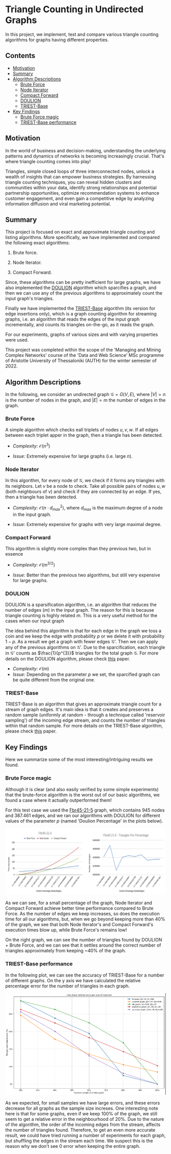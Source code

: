 # Triangle Counting in Undirected Graphs

In this project, we implement, test and compare various triangle counting algorithms for graphs having different properties.

## Contents
- [Motivation](#motivation)
- [Summary](#summary)
- [Algorithm Descriptions](#algorithm-descriptions)
    - [Brute Force](#brute-force)
    - [Node Iterator](#node-iterator)
    - [Compact Forward](#compact-forward)
    - [DOULION](#doulion)
    - [TRIEST-Base](#triest-base)
- [Key Findings](#key-findings)
    - [Brute Force magic](#brute-force-magic)
    - [TRIEST-Base performance](#triest-base-performance)


## Motivation

In the world of business and decision-making, understanding the underlying patterns and dynamics of networks is becoming increasingly crucial. That's where triangle counting comes into play! 

Triangles, simple closed loops of three interconnected nodes, unlock a wealth of insights that can empower business strategies. By harnessing triangle counting techniques, you can reveal hidden clusters and communities within your data, identify strong relationships and potential partnership opportunities, optimize recommendation systems to enhance customer engagement, and even gain a competitive edge by analyzing information diffusion and viral marketing potential. 

## Summary

This project is focused on exact and approximate triangle counting and listing algorithms. More specifically, we have implemented and compared the following exact algorithms:

1. Brute force.

2. Node Iterator.

3. Compact Forward.

Since, these algorithms can be pretty inefficient for large graphs, we have also implemented the [DOULION](https://dl.acm.org/doi/10.1145/1557019.1557111) algorithm which sparcifies a graph, and then we can use any of the previous algorithms to approximately count the input graph's triangles.

Finally we have implemented the [TRIEST-Base](https://dl.acm.org/doi/10.1145/3059194) algorithm (its version for edge insertions only), which is a graph counting algorithm for streaming graphs, i.e. an algorithm that reads the edges of the input graph incrementally, and counts its triangles on-the-go, as it reads the graph.


For our experiments, graphs of various sizes and with varying properties were used.

This project was completed within the scope of the 'Managing and Mining Complex Networks' course of the 'Data and Web Science' MSc programme of Aristotle University of Thessaloniki (AUTH) for the winter semester of 2022.

## Algorithm Descriptions

In the following, we consider an undirected graph $\mathcal{G} = G(V, E)$, where $|V| = n$ is the number of nodes in the graph, and $|E| = m$ the number of edges in the graph.

### Brute Force

A simple algorithm which checks eall triplets of nodes $u,v,w$. If all edges between each triplet apper in the graph, then a triangle has been detected.

* *Complexity:* $\mathcal{O}(n^3)$

* *Issue:* Extremely expensive for large graphs (i.e. large $n$).

### Node Iterator

In this algorithm, for every node of $\mathcal{G}$, we check if it forms any triangles with its neighbors. Let $v$ be a node to check. Take all possible pairs of nodes $u, w$ (both neighbours of $v$) and check if they are connected by an edge. If yes, then a triangle has been detected.

* *Complexity:* $\mathcal{O}(n \cdot d_{max}^{2})$, where $d_{max}$ is the maximum degree of a node in the input graph.

* *Issue:* Extremely expensive for graphs with very large maximal degree.


### Compact Forward

This algorithm is slightly more complex than they previous two, but in essence


* *Complexity:* $\mathcal{O}(m^{3/2})$

* *Issue:* Better than the previous two algorithms, but still very expensive for large graphs.


### DOULION

DOULION is a sparsification algorithm, i.e. an algorithm that reduces the number of edges ($m$) in the input graph. The reason for this is because triangle counting is highly related $m$. This is a very useful method for the cases when our input graph

The idea behind this algorithm is that for each edge in the graph we toss a coin and we keep the edge with probability $p$ or we delete it with probability $1-p$. As a result we get a graph with fewer edges $\mathcal{G}$'. Then we can apply any of the previous algorithms on $\mathcal{G}$'. Due to the sparcification, each triangle in $\mathcal{G}$' counts as $\frac{1}{p^{3}}$ triangles for the total graph $\mathcal{G}$. For more details on the DOULION algorithm, please check [this](https://dl.acm.org/doi/10.1145/1557019.1557111) paper.

* *Complexity:* $\mathcal{O}(m)$
* *Issue:* Depending on the parameter *p* we set, the sparcified graph can be quite different from the original one.


### TRIEST-Base

TRIEST-Base is an algorithm that gives an approximate triangle count for a stream of graph edges. It's main idea is that it creates and preserves a random sample (uniformly at random - through a technique called 'reservoir sampling') of the incoming edge stream, and counts the number of triangles within that random sample. For more details on the TRIEST-Base algorithm, please check [this](https://dl.acm.org/doi/10.1145/3059194) paper.


## Key Findings

Here we summarize some of the most interesting/intriguing results we found.

### Brute Force magic

Although it is clear (and also easily verified by some simple experiments) that the brute-force algorithm is the worst out of our basic algorithms, we found a case where it actually outperformed them!

For this test case we used the [Fbr45-21-5](https://networkrepository.com/frb45-21-5.php) graph, which contains 945 nodes and 387.461 edges, and we ran our algorithms with DOULION for different values of the parameter $p$ (named 'Doulion Percentage' in the plots below).

![BruteForceMagic](./result_plots/BruteForceMagic.PNG)

As we can see, for a small percentage of the graph, Node Iterator and Compact Forward achieve
better time performance compared to Brute Force. As the number of edges we keep increases, so does the execution time for all our algorithms, but, when we go beyond keeping more than 40% of the graph, we see that both Node Iterator's and Compact Forward's execution times blow up, while Brute Force's remains low!

On the right graph, we can see the number of triangles found by DOULION + Brute Force, and we can see that it settles around the correct number of triangles approximately from keeping ~40% of the graph.

### TRIEST-Base performance

In the following plot, we can see the accuracy of TRIEST-Base for a number of different graphs. On the y axis we have calculated the relative percentage error for the number of triangles in each graph.

![TriestBase1](./result_plots/triest/triest-reErVSReservoir.PNG)


As we expected, for small samples we have large errors, and these errors decrease for all graphs as the sample size increses. One interesting note here is that for some graphs, even if we keep 100% of the graph, we still seem to get a relative error in the neighbourhood of 20%. Due to the nature of the algorithm, the order of the incoming edges from the stream, affects the number of triangles found. Therefore, to get an even more accurate result, we could have tried running a number of experiments for each graph, but shuffling the edges in the stream each time. We suspect this is the reason why we don't see 0 error when keeping the entire graph.